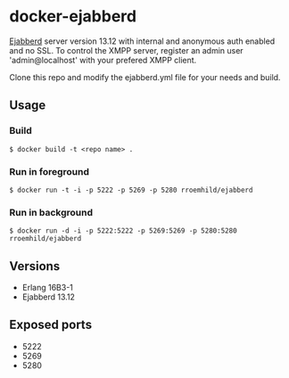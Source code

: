 # docker-ejabberd

[Ejabberd][ejabberd] server version 13.12 with internal and anonymous auth enabled and no SSL. To control the XMPP server, register an admin user 'admin@localhost' with your prefered XMPP client.

Clone this repo and modify the ejabberd.yml file for your needs and build.

[ejabberd]: http://ejabberd.im

## Usage

### Build

```
$ docker build -t <repo name> .
```

### Run in foreground

```
$ docker run -t -i -p 5222 -p 5269 -p 5280 rroemhild/ejabberd
```

### Run in background

```
$ docker run -d -i -p 5222:5222 -p 5269:5269 -p 5280:5280 rroemhild/ejabberd
```

## Versions

* Erlang 16B3-1
* Ejabberd 13.12

## Exposed ports

* 5222
* 5269
* 5280
